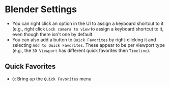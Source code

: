 # Blender Settings

- You can right click an option in the UI to assign a keyboard shortcut to it (e.g., right click `Lock camera to view` to assign a keyboard shortcut to it, even though there isn't one by default.
- You can also add a button to `Quick Favorites` by right-clicking it and selecting `Add to Quick Favorites`. These appear to be per viewport type (e.g., the `3D Viewport` has different quick favorites then `Timeline`).

## Quick Favorites

- `Q`: Bring up the `Quick Favorites` menu
